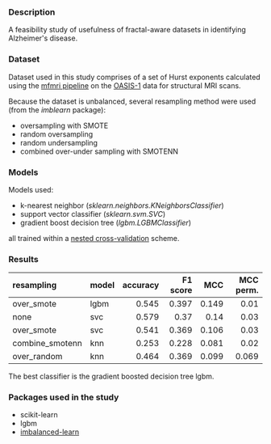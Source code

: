 ### Description

A feasibility study of usefulness of fractal-aware datasets in identifying Alzheimer's disease.

### Dataset

Dataset used in this study comprises of a set of Hurst exponents calculated using the [mfmri pipeline](https://github.com/Mark-Kac-Center/mfmri) on the [OASIS-1](https://www.oasis-brains.org/) data for structural MRI scans.

Because the dataset is unbalanced, several resampling method were used (from the *imblearn* package):
- oversampling with SMOTE
- random oversampling
- random undersampling
- combined over-under sampling with SMOTENN

### Models

Models used:
- k-nearest neighbor (*sklearn.neighbors.KNeighborsClassifier*)
- support vector classifier (*sklearn.svm.SVC*)
- gradient boost decision tree (*lgbm.LGBMClassifier*)

all trained within a [nested cross-validation](https://scikit-learn.org/stable/modules/cross_validation.html) scheme.

### Results

| resampling   | model   |   accuracy |   F1 score |   MCC |   MCC perm. |
|:------------------|:--------|-----------:|----------:|-----------:|-----------:|
| over_smote        | lgbm    |      0.545 |     0.397 |      0.149 |      0.01  |
| none              | svc     |      0.579 |     0.37  |      0.14  |      0.03  |
| over_smote        | svc     |      0.541 |     0.369 |      0.106 |      0.03  |
| combine_smotenn   | knn     |      0.253 |     0.228 |      0.081 |      0.02  |
| over_random       | knn     |      0.464 |     0.369 |      0.099 |      0.069 |

The best classifier is the gradient boosted decision tree lgbm.

### Packages used in the study
* scikit-learn
* lgbm
* [imbalanced-learn](https://imbalanced-learn.org/stable/)
